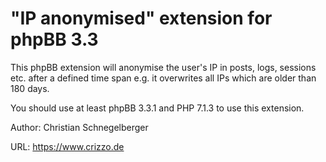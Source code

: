 "IP anonymised" extension for phpBB 3.3
======
This phpBB extension will anonymise the user's IP in posts, logs, sessions etc. after a defined time span e.g. it overwrites all IPs which are older than 180 days.

You should use at least phpBB 3.3.1 and PHP 7.1.3 to use this extension.

Author: Christian Schnegelberger

URL: https://www.crizzo.de
